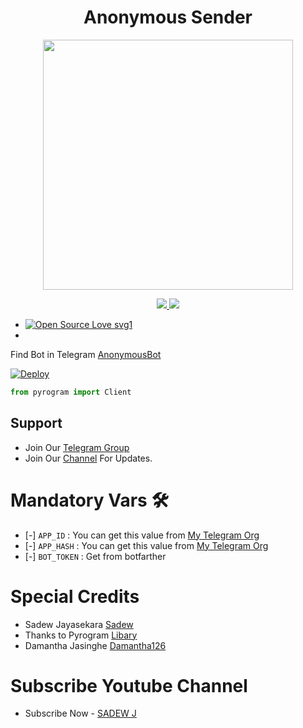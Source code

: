 <h1 align="center"><b><b>Anonymous Sender</b></b></h1>

<p align="center"><a href="https://t.me/SDBOTs_Inifinity"><img src="https://telegra.ph/file/5e11cbce628b726b542eb.png" width="400"></a></p>

<p align="center">
  <a href="https://github.com/Sadew451/AnonymousSender.git/stargazers">
    <img src="https://img.shields.io/github/stars/Sadew451/AnonymousSender?style=social">

  </a>
  
  <a href="https://github.com/Sadew451/AnonymousSender.git/fork">
    <img src="https://img.shields.io/github/forks/Sadew451/AnonymousSender?label=Fork&style=social">

  </a>  
</p>

- [![Open Source Love svg1](https://badges.frapsoft.com/os/v1/open-source.svg?v=103)](https://github.com/ellerbrock/open-source-badges/)
- 

Find Bot in Telegram [AnonymousBot](https://t.me/SDAnonymousBot)

[![Deploy](https://www.herokucdn.com/deploy/button.svg)](https://heroku.com/deploy?template=https://github.com/Sadew451/AnonymousSender)

```python
from pyrogram import Client
```

## Support   

- Join Our [Telegram Group](https://www.telegram.dog/SDBOTz) 
- Join Our [Channel](https://www.telegram.dog/SDBOTs_Inifinity) For Updates.

# Mandatory Vars 🛠

- [-] `APP_ID` :   You can get this value from [My Telegram Org](https://t.me/SDMyTgOrgBot)
- [-] `APP_HASH` :   You can get this value from [My Telegram Org](https://t.me/SDMyTgOrgBot)
- [-] `BOT_TOKEN` : Get from botfarther


# Special Credits

- Sadew Jayasekara [Sadew](https://t.me/Itz_Sadew)
- Thanks to Pyrogram [Libary](https://github.com/pyrogram/pyrogram)
- Damantha Jasinghe [Damantha126](https://t.me/MrItzme)

# Subscribe Youtube Channel

- Subscribe Now - [SADEW J](https://www.youtube.com/c/SADEWJ)
